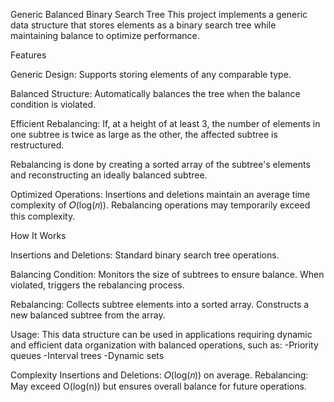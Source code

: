 Generic Balanced Binary Search Tree
This project implements a generic data structure that stores elements as a binary search tree while maintaining balance to optimize performance.

Features

Generic Design: 
Supports storing elements of any comparable type.

Balanced Structure: 
Automatically balances the tree when the balance condition is violated.

Efficient Rebalancing:
If, at a height of at least 3, the number of elements in one subtree is twice as large as the other, the affected subtree is restructured.

Rebalancing is done by creating a sorted array of the subtree's elements and reconstructing an ideally balanced subtree.

Optimized Operations: 
Insertions and deletions maintain an average time complexity of 𝑂(log(𝑛)). Rebalancing operations may temporarily exceed this complexity.

How It Works

Insertions and Deletions: 
Standard binary search tree operations.

Balancing Condition:
Monitors the size of subtrees to ensure balance. When violated, triggers the rebalancing process.

Rebalancing:
Collects subtree elements into a sorted array. Constructs a new balanced subtree from the array.

Usage:
This data structure can be used in applications requiring dynamic and efficient data organization with balanced operations, such as:
-Priority queues
-Interval trees
-Dynamic sets

Complexity
Insertions and Deletions: 𝑂(log(𝑛)) on average.
Rebalancing: May exceed O(log(n)) but ensures overall balance for future operations.
